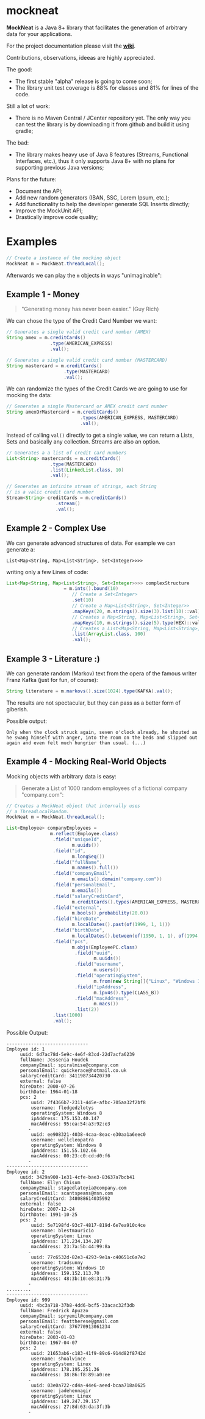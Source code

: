# mockneat

**MockNeat** is a Java 8+ library that facilitates the generation of arbitrary data for your applications. 

For the project documentation please visit the **[wiki](https://github.com/nomemory/mockneat/wiki)**.

Contributions, observations, ideeas are highly appreciated.

The good:
- The first stable "alpha" release is going to come soon;
- The library unit test coverage is 88% for classes and 81% for lines of the code.

Still a lot of work:
- There is no Maven Central / JCenter repository yet. The only way you can test the library is by downloading it from github and build it using gradle;

The bad:
- The library makes heavy use of Java 8 features (Streams, Functional Interfaces, etc.), thus it only supports Java 8+ with no plans for supporting previous Java versions;

Plans for the future:
- Document the API;
- Add new random generators (IBAN, SSC, Lorem Ipsum, etc.);
- Add functionality to help the developer generate SQL Inserts directly;
- Improve the MockUnit<T> API;
- Drastically improve code quality;

# Examples

```java
// Create a instance of the mocking object
MockNeat m = MockNeat.threadLocal();
```

Afterwards we can play the ``m`` objects in ways "unimaginable":

## Example 1 - Money

> "Generating money has never been easier." (Guy Rich)

We can chose the type of the Credit Card Number we want:

```java
// Generates a single valid credit card number (AMEX)
String amex = m.creditCards()
                .type(AMERICAN_EXPRESS)
                .val();
```

```java
// Generates a single valid credit card number (MASTERCARD)
String mastercard = m.creditCards()
                     .type(MASTERCARD)
                     .val();
```

We can randomize the types of the Credit Cards we are going to use for mocking the data:

```java
// Generates a single Mastercard or AMEX credit card number
String amexOrMastercard = m.creditCards()
                           .types(AMERICAN_EXPRESS, MASTERCARD)
                           .val();
```

Instead of calling `val()` directly to get a single value, we can return a Lists, Sets and basically any collection. Streams are also an option.

```java
// Generates a a list of credit card numbers
List<String> mastercards = m.creditCards()
			    .type(MASTERCARD)
			    .list(LinkedList.class, 10)
			    .val();
```

```java
// Generates an infinite stream of strings, each String
// is a valic credit card number
Stream<String> creditCards = m.creditCards()
			      .stream()
			      .val();
```

## Example 2 - Complex Use

We can generate advanced structures of data. For example we can generate a:

`List<Map<String, Map<List<String>, Set<Integer>>>>`

writing only a few Lines of code:

```java
List<Map<String, Map<List<String>, Set<Integer>>>> complexStructure
                     = m.ints().bound(10)
                        // Create a Set<Integer>
                        .set(10)
                        // Create a Map<List<String>, Set<Integer>>
                        .mapKeys(20, m.strings().size(3).list(10)::val)
                        // Creates a Map<String, Map<List<String>, Set<Integer>>>
                        .mapKeys(10, m.strings().size(5).type(HEX)::val) //
                        // Creates a List<Map<String, Map<List<String>, Set<Integer>>>>
                        .list(ArrayList.class, 100)
                        .val();
```                        

## Example 3 - Literature :)

We can generate random (Markov) text from the opera of the famous writer Franz Kafka (just for fun, of course):

```java
String literature = m.markovs().size(1024).type(KAFKA).val();
```

The results are not spectacular, but they can pass as a better form of giberish.

Possible output:
```
Only when the clock struck again, seven o'clock already, he shouted as he swang himself with anger, into the room on the beds and slipped out again and even felt much hungrier than usual. (...)
```

## Example 4 - Mocking Real-World Objects

Mocking objects with arbitrary data is easy:

> Generate a List<Employee> of 1000 random employees of a fictional company "company.com":

```java
// Creates a MockNeat object that internally uses
// a ThreadLocalRandom.
MockNeat m = MockNeat.threadLocal();

List<Employee> companyEmployees =
                m.reflect(Employee.class)
                 .field("uniqueId",
                        m.uuids())
                 .field("id",
                        m.longSeq())
                 .field("fullName",
                        m.names().full())
                 .field("companyEmail",
                        m.emails().domain("company.com"))
                 .field("personalEmail",
                        m.emails())
                 .field("salaryCreditCard",
                        m.creditCards().types(AMERICAN_EXPRESS, MASTERCARD))
                 .field("external",
                        m.bools().probability(20.0))
                 .field("hireDate",
                        m.localDates().past(of(1999, 1, 1)))
                 .field("birthDate",
                        m.localDates().between(of(1950, 1, 1), of(1994, 1, 1)))
                 .field("pcs",
                        m.objs(EmployeePC.class)
                         .field("uuid",
                                m.uuids())
                         .field("username",
                                m.users())
                         .field("operatingSystem",
                                m.from(new String[]{"Linux", "Windows 10", "Windows 8"}))
                         .field("ipAddress",
                                m.ipv4s().type(CLASS_B))
                         .field("macAddress",
                                m.macs())
                         .list(2))
                 .list(1000)
                 .val();
```

Possible Output:
```
------------------------------
Employee id: 1
	 uuid: 6d7ac78d-5e9c-4e6f-83cd-22d7acfa6239
	 fullName: Jessenia Houdek
	 companyEmail: spiralmise@company.com
	 personalEmail: quickerace@hotmail.co.uk
	 salaryCreditCard: 341198734420730
	 external: false
	 hireDate: 2000-07-26
	 birthDate: 1964-01-18
	 pcs: 2
		 uuid: 7f4366b7-2311-445e-afbc-705aa32f2bf8
		 username: fledgedzlotys
		 operatingSystem: Windows 8
		 ipAddress: 175.153.40.147
		 macAddress: 95:ea:54:a3:92:e3
		-
		 uuid: ee908321-4038-4caa-8eac-e30aa1a6eec0
		 username: wellcleopatra
		 operatingSystem: Windows 8
		 ipAddress: 151.55.102.66
		 macAddress: 00:23:c0:cd:d0:f6
		-
------------------------------
Employee id: 2
	 uuid: 3429a900-1e31-4cfe-bae3-83637a7bcb41
	 fullName: Ellyn Chisum
	 companyEmail: stagedlatoyia@company.com
	 personalEmail: scantspeans@msn.com
	 salaryCreditCard: 348088614035992
	 external: false
	 hireDate: 2007-12-24
	 birthDate: 1991-10-25
	 pcs: 2
		 uuid: 5e7198fd-93c7-4817-819d-6e7ea910c4ce
		 username: blestmauricio
		 operatingSystem: Linux
		 ipAddress: 171.234.134.207
		 macAddress: 23:7a:5b:44:99:8a
		-
		 uuid: 77c6532d-82e3-4293-9e1a-c40651c6a7e2
		 username: tradsunny
		 operatingSystem: Windows 10
		 ipAddress: 159.152.113.70
		 macAddress: 48:3b:10:e8:31:7b
		-
.........
------------------------------
Employee id: 999
	 uuid: 4bc3a718-37b8-4dd6-bcf5-33acac32f3db
	 fullName: Fredrick Apuzzo
	 companyEmail: spryemil@company.com
	 personalEmail: feattherese@gmail.com
	 salaryCreditCard: 376770913061234
	 external: false
	 hireDate: 2003-01-03
	 birthDate: 1967-04-07
	 pcs: 2
		 uuid: 21653ab6-c183-41f9-89c6-914d82f8742d
		 username: shoalvince
		 operatingSystem: Linux
		 ipAddress: 178.195.251.36
		 macAddress: 38:86:f8:89:a0:ee
		-
		 uuid: 03e0a722-cd4a-44e6-aeed-bcaa718a0625
		 username: jadehennagir
		 operatingSystem: Linux
		 ipAddress: 149.247.39.157
		 macAddress: 27:8d:63:da:3f:3b
		-
```
